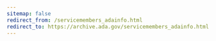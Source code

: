 ```yaml
---
sitemap: false 
redirect_from: /servicemembers_adainfo.html 
redirect_to: https://archive.ada.gov/servicemembers_adainfo.html 
---
```

